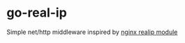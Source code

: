 # go-real-ip

Simple net/http middleware inspired by [nginx realip module](http://nginx.org/en/docs/http/ngx_http_realip_module.html)

